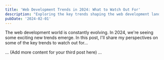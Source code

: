 ```yaml
---
title: 'Web Development Trends in 2024: What to Watch Out For'
description: "Exploring the key trends shaping the web development landscape in 2024. From AI-powered tools to new frontend frameworks, let's take a look at what's hot."
pubDate: '2024-02-01'
---
```


The web development world is constantly evolving. In 2024, we're seeing some exciting new trends emerge. In this post, I'll share my perspectives on some of the key trends to watch out for...

... (Add more content for your third post here) ...
